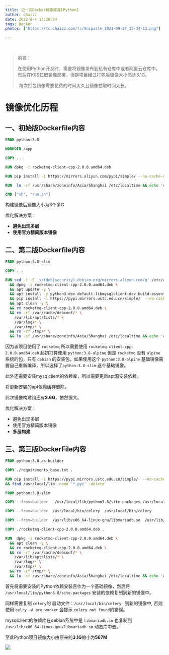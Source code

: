```yaml
---
title: 记一次Docker镜像瘦身[Python]
author: chaizz
date: 2022-8-4 17:28:34
tags: Docker
photos: ["https://tc.chaizz.com/tc/Snipaste_2021-09-27_15-34-13.png"]

---
```


​      

<!--more-->

> 前言：
>
> ​	在使用Python开发时，需要将镜像发布到私有仓库中或者阿里云仓库中，然后在K8S拉取镜像部署，但是项目经过打包后镜像大小高达3.1G。
>
> ​	每次打包镜像需要花费的时间太久且镜像拉取时间太长。



# 镜像优化历程

## 一、初始版Dockerfile内容

```dockerfile
FROM python:3.8

WORKDIR /app

COPY . .

RUN dpkg -i rocketmq-client-cpp-2.0.0.amd64.deb 

RUN pip install -i https://mirrors.aliyun.com/pypi/simple/ --no-cache-dir -r requirements.txt

RUN  ln -sf /usr/share/zoneinfo/Asia/Shanghai /etc/localtime && echo 'Asia/Shanghai' >/etc/timezone

CMD ["sh", "run.sh"]
```



构建镜像后镜像大小为3个多G

优化解决方案：

- **避免出现多层**
- **使用官方精简版本镜像**



## 二、第二版Dockerfile内容

```dockerfile
FROM python:3.8-slim

COPY . .

RUN sed -i -E 's/(deb|security).debian.org/mirrors.aliyun.com/g' /etc/apt/sources.list \
  && dpkg -i rocketmq-client-cpp-2.0.0.amd64.deb \
  && apt update -y \
  && apt install -y python3-dev default-libmysqlclient-dev build-essential \
  && pip install -i https://pypi.mirrors.ustc.edu.cn/simple/  --no-cache-dir -r requirements_base.txt \
  && apt clean -y \
  && rm rocketmq-client-cpp-2.0.0.amd64.deb \
  && rm -rf /var/cache/debconf/* \
    /var/lib/apt/lists/* \
    /var/log/* \
    /var/tmp/* \
  && rm -rf /tmp/* \
  && ln -sf /usr/share/zoneinfo/Asia/Shanghai /etc/localtime && echo 'Asia/Shanghai' >/etc/timezone
```



因为该项目使用了 `rocketmq` 所以需要使用 `rocketmq-client-cpp-2.0.0.amd64.deb` 起初打算使用 `python:3.8-alpine` 但是 `rocketmq` 没有 `alpine` 系统的包，只有 `debian` 的安装包。如果使用这个 `python:3.8-alpine`  基础镜像需要自己重新编译，所以选择了`python:3.8-slim` 这个基础镜像。

此外还需要安装mysqlclient的依赖库，所以需要更新apt源安装依赖。

将更新安装的apt依赖缓存删除。

此次镜像构建钩还有**2.6G**，依然很大。

优化解决方案：

- 避免出现多层
- 使用官方精简版本镜像
- **多层构建**



## 三、第三版DockerFile内容

```dockerfile
FROM python:3.8 as builder

COPY ./requirements_base.txt .

RUN pip install -i https://pypi.mirrors.ustc.edu.cn/simple/  --no-cache-dir -r requirements_base.txt \
&& find /usr/local/lib -name '*.pyc' -delete

FROM python:3.8-slim

COPY --from=builder   /usr/local/lib/python3.8/site-packages /usr/local/lib/python3.8/site-packages

COPY --from=builder  /usr/local/bin/celery  /usr/local/bin/celery

COPY --from=builder  /usr/lib/x86_64-linux-gnu/libmariadb.so  /usr/lib/x86_64-linux-gnu/libmariadb.so

COPY ./rocketmq-client-cpp-2.0.0.amd64.deb .

RUN  dpkg -i rocketmq-client-cpp-2.0.0.amd64.deb \
  && apt clean -y \
  && rm rocketmq-client-cpp-2.0.0.amd64.deb \
  && rm -rf /var/cache/debconf/* \
    /var/lib/apt/lists/* \
    /var/log/* \
    /var/tmp/* \
  && rm -rf /tmp/* \
  && ln -sf /usr/share/zoneinfo/Asia/Shanghai /etc/localtime && echo 'Asia/Shanghai' >/etc/timezone
```



首先将需要安装的Python依赖安装且作为一个基础镜像，然后将 `/usr/local/lib/python3.8/site-packages` 安装的依赖复制到新的镜像中。

同样需要复制 `celery`的 启动文件：`/usr/local/bin/celery ` 到新的镜像中, 否则使用 `celry -A pro worker` 会提示 `celery not found`的错误。

mysqlclient的依赖库在debian系统中是 `libmariadb.so` 也复制到 `/usr/lib/x86_64-linux-gnu/libmariadb.so` 动态库中去。



至此Python项目镜像大小由原来的**3.1G**缩小为**567M**

![](https://tc.chaizz.com/Snipaste_2022-08-04_18-05-28.png)
